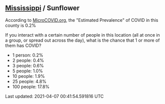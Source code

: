 
## [Mississippi](/united-states/mississippi) / Sunflower

According to [MicroCOVID.org](http://microcovid.org),
the "Estimated Prevalence" of COVID in this county is 0.2%

If you interact with a certain number of people in this location
(all at once in a group, or spread out across the day), what is the chance that
1 or more of them has COVID?

- 1 person: 0.2%
- 2 people: 0.4%
- 3 people: 0.6%
- 5 people: 1.0%
- 10 people: 1.9%
- 25 people: 4.8%
- 100 people: 17.8%

Last updated: 2021-04-07 00:41:54.591816 UTC
